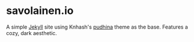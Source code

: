 # savolainen.io
A simple [Jekyll](jekyllrb.com) site using Knhash's [pudhina][Pudhina] theme
as the base. Features a cozy, dark aesthetic.

[pudhina]: https://github.com/knhash/Pudhina
